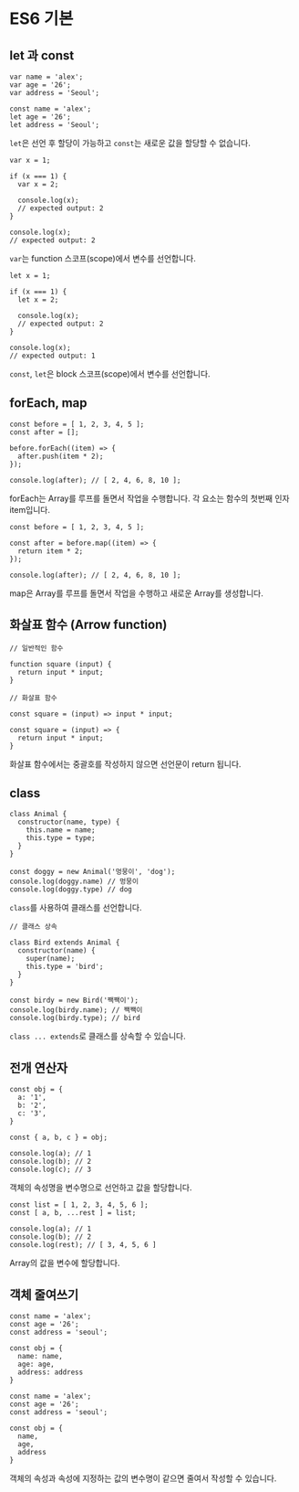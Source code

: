 # ES6 기본

## let 과 const

```
var name = 'alex';
var age = '26';
var address = 'Seoul';
```

```
const name = 'alex';
let age = '26';
let address = 'Seoul';
```

`let`은 선언 후 할당이 가능하고 `const`는 새로운 값을 할당할 수 없습니다.

```
var x = 1;

if (x === 1) {
  var x = 2;

  console.log(x);
  // expected output: 2
}

console.log(x);
// expected output: 2
```
`var`는 function 스코프(scope)에서 변수를 선언합니다.

```
let x = 1;

if (x === 1) {
  let x = 2;

  console.log(x);
  // expected output: 2
}

console.log(x);
// expected output: 1
```
`const`, `let`은 block 스코프(scope)에서 변수를 선언합니다.


## forEach, map

```
const before = [ 1, 2, 3, 4, 5 ];
const after = [];

before.forEach((item) => {
  after.push(item * 2);
});

console.log(after); // [ 2, 4, 6, 8, 10 ];
```
forEach는 Array를 루프를 돌면서 작업을 수행합니다. 각 요소는 함수의 첫번째 인자 item입니다.

```
const before = [ 1, 2, 3, 4, 5 ];

const after = before.map((item) => {
  return item * 2;
});

console.log(after); // [ 2, 4, 6, 8, 10 ];
```
map은 Array를 루프를 돌면서 작업을 수행하고 새로운 Array를 생성합니다.

## 화살표 함수 (Arrow function)

```
// 일반적인 함수

function square (input) {
  return input * input;
}
```

```
// 화살표 함수

const square = (input) => input * input;

const square = (input) => {
  return input * input;
}
```
화살표 함수에서는 중괄호를 작성하지 않으면 선언문이 return 됩니다.

## class

```
class Animal {
  constructor(name, type) {
    this.name = name;
    this.type = type;
  }
}

const doggy = new Animal('멍뭉이', 'dog');
console.log(doggy.name) // 멍뭉이
console.log(doggy.type) // dog
```

`class`를 사용하여 클래스를 선언합니다.

```
// 클래스 상속

class Bird extends Animal {
  constructor(name) {
    super(name);
    this.type = 'bird';
  }
}

const birdy = new Bird('짹짹이');
console.log(birdy.name); // 짹짹이
console.log(birdy.type); // bird
```

`class ... extends`로 클래스를 상속할 수 있습니다.

## 전개 연산자

```
const obj = {
  a: '1',
  b: '2', 
  c: '3',
}

const { a, b, c } = obj;

console.log(a); // 1
console.log(b); // 2
console.log(c); // 3

```
객체의 속성명을 변수명으로 선언하고 값을 할당합니다.

```
const list = [ 1, 2, 3, 4, 5, 6 ];
const [ a, b, ...rest ] = list;

console.log(a); // 1
console.log(b); // 2
console.log(rest); // [ 3, 4, 5, 6 ]
```
Array의 값을 변수에 할당합니다.


## 객체 줄여쓰기

```
const name = 'alex';
const age = '26';
const address = 'seoul';

const obj = {
  name: name,
  age: age,
  address: address
}
```

```
const name = 'alex';
const age = '26';
const address = 'seoul';

const obj = {
  name,
  age,
  address
}
```

객체의 속성과 속성에 지정하는 값의 변수명이 같으면 줄여서 작성할 수 있습니다.
